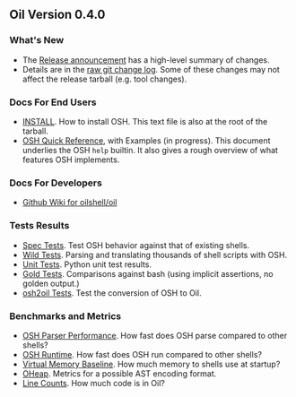 <!-- NOTE: This file is at /release/$VERSION/index.html -->

Oil Version 0.4.0
-----------------

### What's New

- The [Release announcement](announcement.html) has a high-level summary of
  changes.
- Details are in the [raw git change log](changelog.html).  Some of these
  changes may not affect the release tarball (e.g. tool changes).

### Docs For End Users

- [INSTALL](doc/INSTALL.html).  How to install OSH.  This text file is also at
  the root of the tarball.
- [OSH Quick Reference](doc/osh-quick-ref.html), with Examples (in progress).
  This document underlies the OSH `help` builtin.  It also gives a rough
  overview of what features OSH implements.

### Docs For Developers

- [Github Wiki for oilshell/oil](https://github.com/oilshell/oil/wiki)

### Tests Results

- [Spec Tests](test/spec.wwz/).  Test OSH behavior against that of existing
  shells.
- [Wild Tests](test/wild.wwz/).  Parsing and translating thousands of shell
  scripts with OSH.
- [Unit Tests](test/unit.wwz/).  Python unit test results.
- [Gold Tests](test/gold.wwz/log.txt).  Comparisons against bash (using
  implicit assertions, no golden output.)
- [osh2oil Tests](test/osh2oil.wwz/log.txt).  Test the conversion of OSH to
  Oil.

### Benchmarks and Metrics

- [OSH Parser Performance](benchmarks.wwz/osh-parser/).  How fast does OSH
  parse compared to other shells?
- [OSH Runtime](benchmarks.wwz/osh-runtime/).  How fast does OSH
  run compared to other shells?
- [Virtual Memory Baseline](benchmarks.wwz/vm-baseline/).  How much memory to
  shells use at startup?
- [OHeap](benchmarks.wwz/oheap/).  Metrics for a possible AST encoding format.
- [Line Counts](metrics/line-counts.wwz/).  How much code is in Oil?


<!-- TODO: 
benchmarks/
  virtual-memory/
src/                       annotated/cross-referenced source code
coverage/                  code coverage in Python and C
metrics/                   line-counts, debug info size?
-->
